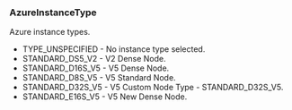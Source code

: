 ### AzureInstanceType
Azure instance types.

- TYPE_UNSPECIFIED - No instance type selected.
- STANDARD_DS5_V2 - V2 Dense Node.
- STANDARD_D16S_V5 - V5 Dense Node.
- STANDARD_D8S_V5 - V5 Standard Node.
- STANDARD_D32S_V5 - V5 Custom Node Type - STANDARD_D32S_V5.
- STANDARD_E16S_V5 - V5 New Dense Node.
